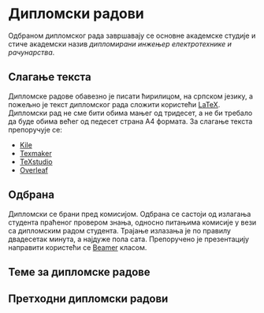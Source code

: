 # Дипломски радови

Одбраном дипломског рада завршавају се основне академске студије и стиче академски назив *дипломирани инжењер електротехнике и рачунарства*.

## Слагање текста

Дипломске радове обавезно је писати ћирилицом, на српском језику, а пожељно је текст дипломског рада сложити користећи [LaTeX][LaTeX]. Дипломски рад не сме бити обима мањег од тридесет, а не би требало да буде обима већег од педесет страна А4 формата. За слагање текста препоручује се:
* [Kile][Kile]
* [Texmaker][Texmaker]
* [TeXstudio][TeXstudio]
* [Overleaf][Overleaf]

[LaTeX]: https://sr.wikipedia.org/wiki/LaTeX

[Kile]: https://kile.sourceforge.io
[Texmaker]: https://www.xm1math.net/texmaker
[TeXstudio]: https://www.texstudio.org
[Overleaf]: https://www.overleaf.com

## Одбрана

Дипломски се брани пред комисијом. Одбрана се састоји од излагања студента праћеног провером знања, односно питањима комисије у вези са дипломским радом студента. Трајање излазања је по правилу двадесетак минута, а најдуже пола сата. Препоручено је презентацију направити користећи се [Beamer][Beamer] класом.

[Beamer]: https://ctan.org/pkg/beamer

## Теме за дипломске радове

## Претходни дипломски радови

